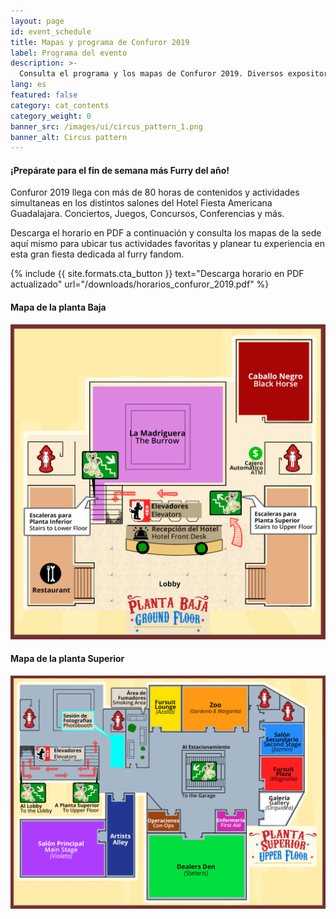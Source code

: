 ```yaml
---
layout: page
id: event_schedule
title: Mapas y programa de Confuror 2019
label: Programa del evento
description: >-
  Consulta el programa y los mapas de Confuror 2019. Diversos expositores e invitados nos comparten varias horas de contenidos. Sigue leyendo para conocer más.
lang: es
featured: false
category: cat_contents
category_weight: 0
banner_src: /images/ui/circus_pattern_1.png
banner_alt: Circus pattern
---
```


#### ¡Prepárate para el fin de semana más Furry del año!

Confuror 2019 llega con más de 80 horas de contenidos y actividades simultaneas en los distintos salones del Hotel Fiesta Americana Guadalajara. Conciertos, Juegos, Concursos, Conferencias y más.

Descarga el horario en PDF a continuación y consulta los mapas de la sede aquí mismo para ubicar tus actividades favoritas y planear tu experiencia en esta gran fiesta dedicada al furry fandom.

{%
  include {{ site.formats.cta_button }}
  text="Descarga horario en PDF actualizado"
  url="/downloads/horarios_confuror_2019.pdf"
%}

#### Mapa de la planta Baja

<div class="container">
  <a href="/images/pictures/mapa_planta_baja.png" data-featherlight="image">
    <img class="img-fluid" src="/images/pictures/mapa_planta_baja.png" alt="Confuror 2019 - Planta Baja">
  </a>
</div>

#### Mapa de la planta Superior

<div class="container">
  <a href="/images/pictures/mapa_planta_superior.png" data-featherlight="image">
    <img class="img-fluid" src="/images/pictures/mapa_planta_superior.png" alt="Confuror 2019 - Planta Superior">
  </a>
</div>